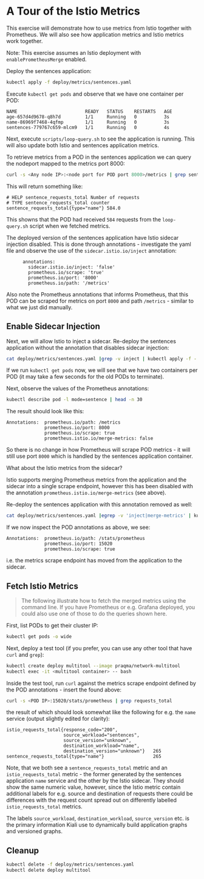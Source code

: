# A Tour of the Istio Metrics

This exercise will demonstrate how to use metrics from Istio together with
Prometheus. We will also see how application metrics and Istio metrics work
together.

Note: This exercise assumes an Istio deployment with `enablePrometheusMerge` enabled.

Deploy the sentences application:

```sh
kubectl apply -f deploy/metrics/sentences.yaml
```

Execute `kubectl get pods` and observe that we have one container per POD:

```
NAME                         READY   STATUS    RESTARTS   AGE
age-657d4d9678-q8h7d         1/1     Running   0          3s
name-86969f7468-4qfmp        1/1     Running   0          3s
sentences-779767c659-mlcm9   1/1     Running   0          4s
```

Next, execute `scripts/loop-query.sh` to see the application is running. This will also
update both Istio and sentences application metrics.

To retrieve metrics from a POD in the sentences application we can query the
nodeport mapped to the metrics port 8000:

```sh
curl -s <Any node IP>:<node port for POD port 8000>/metrics | grep sentence_requests_total
```

This will return something like:

```
# HELP sentence_requests_total Number of requests
# TYPE sentence_requests_total counter
sentence_requests_total{type="name"} 584.0
```

This showns that the POD had received `584` requests from the `loop-query.sh`
script when we fetched metrics.

The deployed version of the sentences application have Istio sidecar injection
disabled. This is done through annotations - investigate the yaml file and
observe the use of the `sidecar.istio.io/inject` annotation:

```
      annotations:
        sidecar.istio.io/inject: 'false'
        prometheus.io/scrape: 'true'
        prometheus.io/port: '8000'
        prometheus.io/path: '/metrics'
```

Also note the Prometheus annotations that informs Prometheus, that this POD can
be scraped for metrics on port `8000` and path `/metrics` - similar to what we
just did manually.

## Enable Sidecar Injection

Next, we will allow Istio to inject a sidecar. Re-deploy the sentences
application without the annotation that disables sidecar injection:

```sh
cat deploy/metrics/sentences.yaml |grep -v inject | kubectl apply -f -
```

If we run `kubectl get pods` now, we will see that we have two containers per
POD (it may take a few seconds for the old PODs to terminate).

Next, observe the values of the Prometheus annotations:

```sh
kubectl describe pod -l mode=sentence | head -n 30
```

The result should look like this:

```
Annotations:  prometheus.io/path: /metrics
              prometheus.io/port: 8000
              prometheus.io/scrape: true
              prometheus.istio.io/merge-metrics: false
```

So there is no change in how Prometheus will scrape POD metrics - it will still
use port `8000` which is handled by the sentences application container.

What about the Istio metrics from the sidecar?

Istio supports merging Prometheus metrics from the application and the sidecar
into a single scrape endpoint, however this has been disabled with the
annotation `prometheus.istio.io/merge-metrics` (see above).

Re-deploy the sentences application with this annotation removed as well:

```sh
cat deploy/metrics/sentences.yaml |egrep -v 'inject|merge-metrics' | kubectl apply -f -
```

If we now inspect the POD annotations as above, we see:

```
Annotations:  prometheus.io/path: /stats/prometheus
              prometheus.io/port: 15020
              prometheus.io/scrape: true
```

i.e. the metrics scrape endpoint has moved from the application to the sidecar.

## Fetch Istio Metrics

> The following illustrate how to fetch the merged metrics using the command
> line. If you have Prometheus or e.g. Grafana deployed, you could also use one of
> those to do the queries shown here.

First, list PODs to get their cluster IP:

```sh
kubectl get pods -o wide
```

Next, deploy a test tool (if you prefer, you can use any other tool that have `curl` and `grep`):

```sh
kubectl create deploy multitool --image praqma/network-multitool
kubectl exec -it <multitool container> -- bash
```

Inside the test tool, run `curl` against the metrics scrape endpoint defined by
the POD annotations - insert the <POD IP> found above:

```sh
curl -s <POD IP>:15020/stats/prometheus | grep requests_total
```

the result of which should look somewhat like the following for e.g. the `name` service (output slightly edited for clarity):

```
istio_requests_total{response_code="200",
                     source_workload="sentences",
                     source_version="unknown",
                     destination_workload="name",
                     destination_version="unknown"}   265
sentence_requests_total{type="name"}                  265
```

Note, that we both see a `sentence_requests_total` metric and an
`istio_requests_total` metric - the former generated by the sentences
application `name` service and the other by the Istio sidecar. They should show
the same numeric value, however, since the Istio metric contain additional
labels for e.g. source and destination of requests there could be differences
with the request count spread out on differently labelled `istio_requests_total`
metrics.

The labels `source_workload`, `destination_workload`, `source_version` etc. is
the primary information Kiali use to dynamically build application graphs and
versioned graphs.

## Cleanup

```sh
kubectl delete -f deploy/metrics/sentences.yaml
kubectl delete deploy multitool
```
